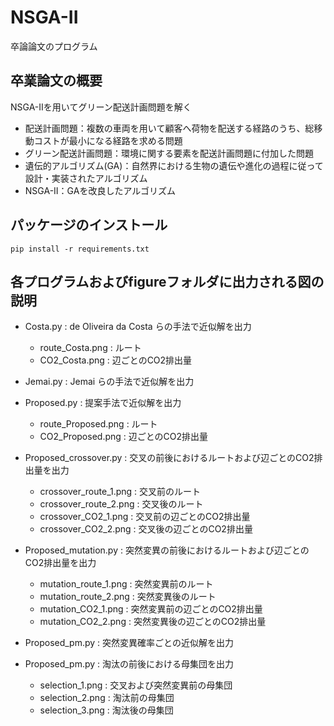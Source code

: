 # NSGA-II

卒論論文のプログラム

## 卒業論文の概要

NSGA-IIを用いてグリーン配送計画問題を解く

- 配送計画問題：複数の車両を用いて顧客へ荷物を配送する経路のうち、総移動コストが最小になる経路を求める問題
- グリーン配送計画問題：環境に関する要素を配送計画問題に付加した問題
- 遺伝的アルゴリズム(GA)：自然界における生物の遺伝や進化の過程に従って設計・実装されたアルゴリズム
- NSGA-II：GAを改良したアルゴリズム

## パッケージのインストール

`pip install -r requirements.txt`

## 各プログラムおよびfigureフォルダに出力される図の説明

- Costa.py : de Oliveira da Costa らの手法で近似解を出力
  - route_Costa.png : ルート
  - CO2_Costa.png : 辺ごとのCO2排出量

- Jemai.py : Jemai らの手法で近似解を出力

- Proposed.py : 提案手法で近似解を出力
  - route_Proposed.png : ルート
  - CO2_Proposed.png : 辺ごとのCO2排出量

- Proposed_crossover.py : 交叉の前後におけるルートおよび辺ごとのCO2排出量を出力
  - crossover_route_1.png : 交叉前のルート
  - crossover_route_2.png : 交叉後のルート
  - crossover_CO2_1.png : 交叉前の辺ごとのCO2排出量
  - crossover_CO2_2.png : 交叉後の辺ごとのCO2排出量

- Proposed_mutation.py : 突然変異の前後におけるルートおよび辺ごとのCO2排出量を出力
  - mutation_route_1.png : 突然変異前のルート
  - mutation_route_2.png : 突然変異後のルート
  - mutation_CO2_1.png : 突然変異前の辺ごとのCO2排出量
  - mutation_CO2_2.png : 突然変異後の辺ごとのCO2排出量

- Proposed_pm.py : 突然変異確率ごとの近似解を出力

- Proposed_pm.py : 淘汰の前後における母集団を出力
  - selection_1.png : 交叉および突然変異前の母集団
  - selection_2.png : 淘汰前の母集団
  - selection_3.png : 淘汰後の母集団
